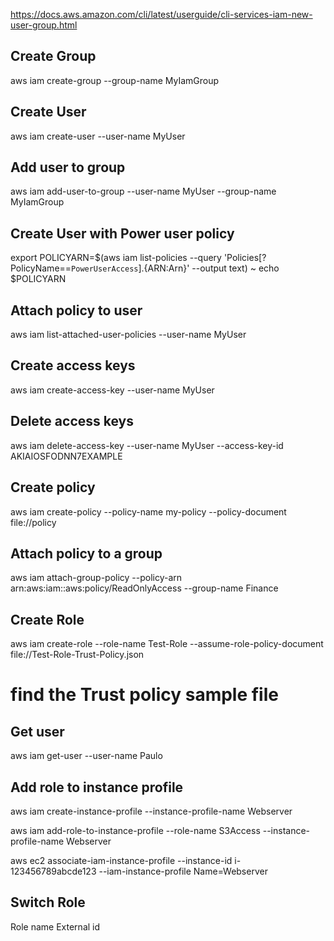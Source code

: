 https://docs.aws.amazon.com/cli/latest/userguide/cli-services-iam-new-user-group.html

## Create Group
aws iam create-group --group-name MyIamGroup

## Create User 
aws iam create-user --user-name MyUser

## Add user to group 
aws iam add-user-to-group --user-name MyUser --group-name MyIamGroup

## Create User with Power user policy 
export POLICYARN=$(aws iam list-policies --query 'Policies[?PolicyName==`PowerUserAccess`].{ARN:Arn}' --output text)       ~
echo $POLICYARN

## Attach policy to user 
aws iam list-attached-user-policies --user-name MyUser

## Create access keys 
aws iam create-access-key --user-name MyUser

## Delete access keys 
aws iam delete-access-key --user-name MyUser --access-key-id AKIAIOSFODNN7EXAMPLE

## Create policy 
aws iam create-policy --policy-name my-policy --policy-document file://policy

## Attach policy to a group 
aws iam attach-group-policy --policy-arn arn:aws:iam::aws:policy/ReadOnlyAccess --group-name Finance

## Create Role 
aws iam create-role --role-name Test-Role --assume-role-policy-document file://Test-Role-Trust-Policy.json
# find the Trust policy sample file 

## Get user 
aws iam get-user --user-name Paulo

## Add role to instance profile 
aws iam create-instance-profile --instance-profile-name Webserver

aws iam add-role-to-instance-profile --role-name S3Access --instance-profile-name Webserver

aws ec2 associate-iam-instance-profile --instance-id i-123456789abcde123 --iam-instance-profile Name=Webserver

## Switch Role 
Role name 
External id 
